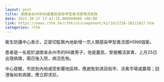 ```yaml
---
layout: post
title: 湖南省永州市66歲農民感染甲型禽流感情況危殆
date: 2021-10-27 17:42:15.000000000 +08:00
link: https://news.rthk.hk/rthk/ch/component/k2/1617216-20211027.htm
categories: rthk
---
```


衞生防護中心表示，正密切監察內地新增一宗人類感染甲型禽流感H5N6個案。

患者是一名居於湖南省永州市的66歲男子，他是農民，曾接觸活家禽，上月25日出現病徵，兩日後入院，病況危殆。

中心提醒，市民到內地或受影響地區時，應避免到濕貨街市、活禽市場或農場；回港後如有病徵，應立即求診。
